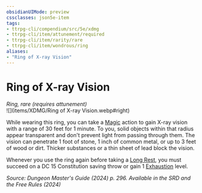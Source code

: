 ```yaml
---
obsidianUIMode: preview
cssclasses: json5e-item
tags:
- ttrpg-cli/compendium/src/5e/xdmg
- ttrpg-cli/item/attunement/required
- ttrpg-cli/item/rarity/rare
- ttrpg-cli/item/wondrous/ring
aliases: 
- "Ring of X-ray Vision"
---
```

# Ring of X-ray Vision
*Ring, rare (requires attunement)*  
![](items/XDMG/Ring of X-ray Vision.webp#right)


While wearing this ring, you can take a [Magic](/3-Mechanics/CLI/actions.md#Magic) action to gain X-ray vision with a range of 30 feet for 1 minute. To you, solid objects within that radius appear transparent and don't prevent light from passing through them. The vision can penetrate 1 foot of stone, 1 inch of common metal, or up to 3 feet of wood or dirt. Thicker substances or a thin sheet of lead block the vision.

Whenever you use the ring again before taking a [Long Rest](/3-Mechanics/CLI/variant-rules/long-rest-xphb.md), you must succeed on a DC 15 Constitution saving throw or gain 1 [Exhaustion](/3-Mechanics/CLI/conditions.md#Exhaustion) level.

*Source: Dungeon Master's Guide (2024) p. 296. Available in the <span title='Systems Reference Document (5.2)'>SRD</span> and the Free Rules (2024)*